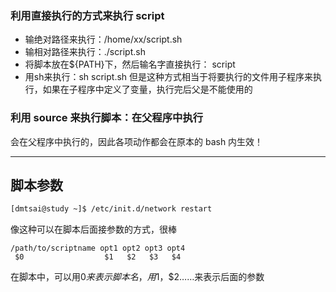 ### 利用直接执行的方式来执行 script

* 输绝对路径来执行：/home/xx/script.sh
* 输相对路径来执行：./script.sh
* 将脚本放在${PATH}下，然后输名字直接执行： script
* 用sh来执行：sh script.sh
  但是这种方式相当于将要执行的文件用子程序来执行，如果在子程序中定义了变量，执行完后父是不能使用的

### 利用 source 来执行脚本：在父程序中执行

会在父程序中执行的，因此各项动作都会在原本的 bash 内生效！

---

## 脚本参数

```bash
[dmtsai@study ~]$ /etc/init.d/network restart
```

像这种可以在脚本后面接参数的方式，很棒

```
/path/to/scriptname opt1 opt2 opt3 opt4
 $0                  $1   $2   $3   $4                       
```

在脚本中，可以用$0来表示脚本名，用$1，$2……来表示后面的参数

